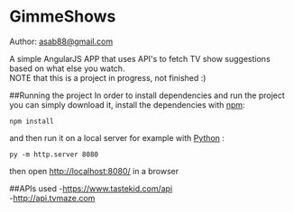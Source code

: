 # GimmeShows
Author: asab88@gmail.com

A simple AngularJS APP that uses API's to fetch TV show suggestions based on what else you watch.<br>
NOTE that this is a project in progress, not finished :)

##Running the project
In order to install dependencies and run the project you can simply download it, install the dependencies with <a href="https://www.npmjs.com/">npm</a>:

```
npm install
```

and then run it on a local server for example with <a href="https://www.python.org/downloads/">Python</a> :

```
py -m http.server 8080
```

then open <a href="http://localhost:8080/">http://localhost:8080/</a> in a browser

##APIs used
-https://www.tastekid.com/api <br>
-http://api.tvmaze.com

